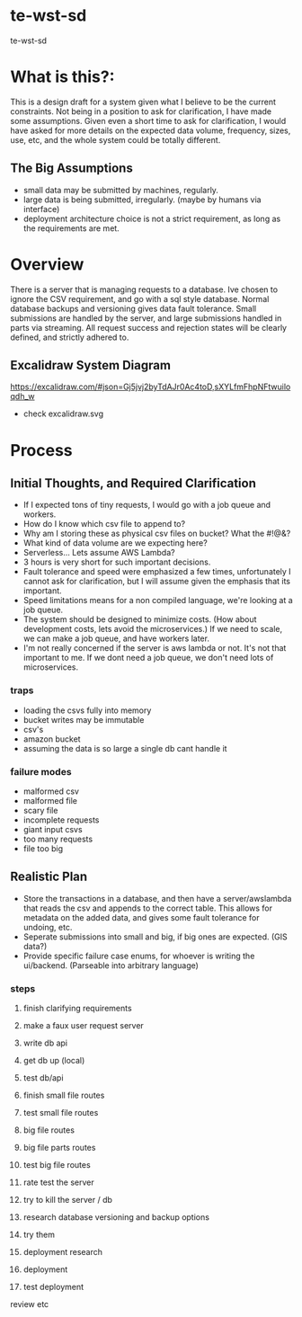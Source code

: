 # te-wst-sd
te-wst-sd

# What is this?:
This is a design draft for a system given what I believe to be the current constraints.
Not being in a position to ask for clarification, I have made some assumptions. 
Given even a short time to ask for clarification, I would have asked for more details on the expected data volume, frequency, sizes, use, etc, and the whole system could be totally different. 

## The Big Assumptions
- small data may be submitted by machines, regularly.
- large data is being submitted, irregularly. (maybe by humans via interface)
- deployment architecture choice is not a strict requirement, as long as the requirements are met.

# Overview
There is a server that is managing requests to a database. 
Ive chosen to ignore the CSV requirement, and go with a sql style database.
Normal database backups and versioning gives data fault tolerance.
Small submissions are handled by the server, and large submissions handled in parts via streaming.
All request success and rejection states will be clearly defined, and strictly adhered to.

## Excalidraw System Diagram
https://excalidraw.com/#json=Gj5jvj2byTdAJr0Ac4toD,sXYLfmFhpNFtwuiloqdh_w
- check excalidraw.svg

# Process 
## Initial Thoughts, and Required Clarification
- If I expected tons of tiny requests, I would go with a job queue and workers.
- How do I know which csv file to append to?
- Why am I storing these as physical csv files on bucket? What the #!@&?
- What kind of data volume are we expecting here?
- Serverless... Lets assume AWS Lambda? 
- 3 hours is very short for such important decisions.
- Fault tolerance and speed were emphasized a few times, unfortunately I cannot ask for clarification, but I will 
assume given the emphasis that its important.
- Speed limitations means for a non compiled language, we're looking at a job queue.
- The system should be designed to minimize costs. (How about development costs, lets avoid the microservices.)
    If we need to scale, we can make a job queue, and have workers later.
- I'm not really concerned if the server is aws lambda or not. It's not that important to me. 
If we dont need a job queue, we don't need lots of microservices.

### traps
- loading the csvs fully into memory
- bucket writes may be immutable
- csv's 
- amazon bucket
- assuming the data is so large a single db cant handle it


### failure modes
- malformed csv
- malformed file
- scary file
- incomplete requests
- giant input csvs
- too many requests
- file too big

## Realistic Plan
- Store the transactions in a database, and then have a server/awslambda that reads the csv and appends to the correct table. This allows for metadata on the added data, and gives some fault tolerance for undoing, etc.
- Seperate submissions into small and big, if big ones are expected. (GIS data?)
- Provide specific failure case enums, for whoever is writing the ui/backend. (Parseable into arbitrary language)

### steps
1. finish clarifying requirements
2. make a faux user request server
3. write db api
4. get db up (local)
5. test db/api
6. finish small file routes

7. test small file routes

7. big file routes
8. big file parts routes

9. test big file routes

10. rate test the server
11. try to kill the server / db

12. research database versioning and backup options
13. try them

14. deployment research
15. deployment
16. test deployment

review etc

